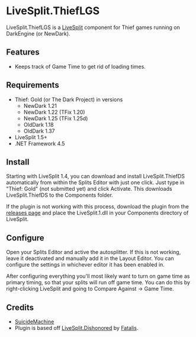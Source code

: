 ﻿LiveSplit.ThiefLGS
=====================

LiveSplit.ThiefLGS is a [LiveSplit](http://livesplit.org/) component for Thief games running on DarkEngine (or NewDark).

Features
--------
  * Keeps track of Game Time to get rid of loading times.

Requirements
------------

  * Thief: Gold (or The Dark Project) in versions
  	* NewDark 1.21
	* NewDark 1.22 (TFix 1.20)
	* NewDark 1.25 (TFix 1.25d)
	* OldDark 1.18
	* OldDark 1.37
  * LiveSplit 1.5+
  * .NET Framework 4.5 

Install
-------
Starting with LiveSplit 1.4, you can download and install LiveSplit.ThiefDS automatically from within the Splits Editor with just one click. Just type in "Thief: Gold" (not submitted yet) and click Activate. This downloads LiveSplit.ThiefDS to the Components folder.

If the plugin is not working with this process, download the plugin from the [releases page](https://github.com/SuiMachine/LiveSplit.1/releases) and place the LiveSplit.1.dll in your Components directory of LiveSplit.

Configure
---------
Open your Splits Editor and active the autosplitter. If this is not working, leave it deactivated and manually add it in the Layout Editor. You can configure the settings in whichever editor it has been enabled in.

After configuring everything you'll most likely want to turn on game time as primary timing, so that your splits will run off game time. You can do this by right-clicking LiveSplit and going to Compare Against -> Game Time.


Credits
-------
  * [SuicideMachine](http://twitch.tv/suicidemachine)
  * Plugin is based off [LiveSplit.Dishonored](https://github.com/fatalis/LiveSplit.Dishonored) by [Fatalis](http://twitch.tv/fatalis_).
